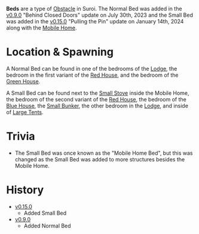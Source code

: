 **Beds** are a type of [Obstacle](/obstacles) in Suroi. The Normal Bed was added in the [v0.9.0](https://github.com/HasangerGames/suroi/releases/tag/v0.9.0) "Behind Closed Doors" update on July 30th, 2023 and the Small Bed was added in the [v0.15.0](https://github.com/HasangerGames/suroi/releases/tag/v0.15.0) "Pulling the Pin" update on January 14th, 2024 along with the [Mobile Home](/buildings/mobile_home).

# Location & Spawning

A Normal Bed can be found in one of the bedrooms of the [Lodge](/buildings/lodge), the bedroom in the first variant of the [Red House](/buildings/red_houses), and the bedroom of the [Green House](/buildings/green_house).

A Small Bed can be found next to the [Small Stove](/obstacles/stove) inside the Mobile Home, the bedroom of the second variant of the [Red House](/buildings/red_houses), the bedroom of the [Blue House](/buildings/blue_house), the [Small Bunker](/buildings/small_bunker), the other bedroom in the [Lodge](/buildings/lodge), and inside of [Large Tents](/buildings/tents).

# Trivia

- The Small Bed was once known as the "Mobile Home Bed", but this was changed as the Small Bed was added to more structures besides the Mobile Home.

# History

- [v0.15.0](https://github.com/HasangerGames/suroi/releases/tag/v0.15.0)
  - Added Small Bed
- [v0.9.0](https://github.com/HasangerGames/suroi/releases/tag/v0.9.0)
  - Added Normal Bed
